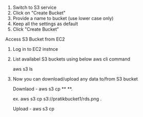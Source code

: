 1. Switch to S3 service
2. Click on "Create Bucket"
3. Provide a name to bucket (use lower case only)
4. Keep all the settings as default
5. Click "Create Bucket"


Access S3 Bucket from EC2
1. Log in to EC2 instnce
2. List availabel S3 buckets using below aws cli command

    aws s3 ls
   
4. Now you can download/upload any data to/from S3 bucket

    Downlaod - aws s3 cp **<s3 URI> **.

      ex. aws s3 cp s3://pratikbucket1/rds.png .

    Upload - aws s3 cp <local file name> <s3 URI>
